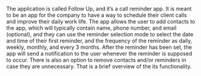 The application is called Follow Up, and it’s a call reminder app. It is meant to be an app for the company to have a way to schedule their client calls and improve their daily work life. The app allows the user to add contacts to the app, which will typically contain name, phone number, and email (optional), and they can use the reminder selection mode to select the date and time of their first reminder, and the frequency of the reminder as daily, weekly, monthly, and every 3 months. After the reminder has been set, the app will send a notification to the user whenever the reminder is supposed to occur. There is also an option to remove contacts and/or reminders in case they are unnecessary. That is a brief overview of the its functionality.
